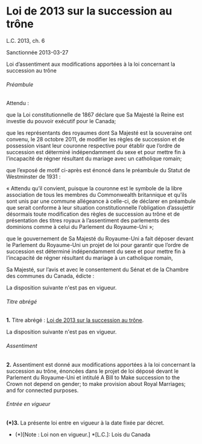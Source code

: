 # Loi de 2013 sur la succession au trône

L.C. 2013, ch. 6

Sanctionnée 2013-03-27

Loi d’assentiment aux modifications apportées à la loi concernant la succession au trône

###### Préambule

Attendu :

que la Loi constitutionnelle de 1867 déclare que Sa Majesté la Reine est investie du pouvoir exécutif pour le Canada;

que les représentants des royaumes dont Sa Majesté est la souveraine ont convenu, le 28 octobre 2011, de modifier les règles de succession et de possession visant leur couronne respective pour établir que l’ordre de succession est déterminé indépendamment du sexe et pour mettre fin à l’incapacité de régner résultant du mariage avec un catholique romain;

que l’exposé de motif ci-après est énoncé dans le préambule du Statut de Westminster de 1931 :

« Attendu qu’il convient, puisque la couronne est le symbole de la libre association de tous les membres du Commonwealth britannique et qu’ils sont unis par une commune allégeance à celle-ci, de déclarer en préambule que serait conforme à leur situation constitutionnelle l’obligation d’assujettir désormais toute modification des règles de succession au trône et de présentation des titres royaux à l’assentiment des parlements des dominions comme à celui du Parlement du Royaume-Uni »;

que le gouvernement de Sa Majesté du Royaume-Uni a fait déposer devant le Parlement du Royaume-Uni un projet de loi pour garantir que l’ordre de succession est déterminé indépendamment du sexe et pour mettre fin à l’incapacité de régner résultant du mariage à un catholique romain,

Sa Majesté, sur l’avis et avec le consentement du Sénat et de la Chambre des communes du Canada, édicte :

La disposition suivante n'est pas en vigueur.

###### Titre abrégé

**1.** Titre abrégé : [Loi de 2013 sur la succession au trône](/canada/fra/lois/S/S-23.5.md).

La disposition suivante n'est pas en vigueur.

###### Assentiment

**2.** Assentiment est donné aux modifications apportées à la loi concernant la succession au trône, énoncées dans le projet de loi déposé devant le Parlement du Royaume-Uni et intitulé A Bill to Make succession to the Crown not depend on gender; to make provision about Royal Marriages; and for connected purposes.

###### Entrée en vigueur

**(*)3.** La présente loi entre en vigueur à la date fixée par décret.

  * (*)[Note : Loi non en vigueur.]
  *[L.C.]: Lois du Canada
